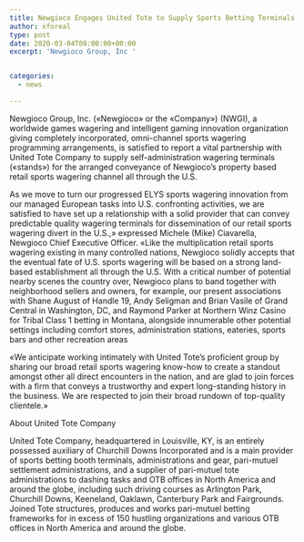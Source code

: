 ```yaml
---
title: Newgioco Engages United Tote to Supply Sports Betting Terminals Throughout U S
author: xforeal 
type: post
date: 2020-03-04T00:00:00+00:00
excerpt: 'Newgioco Group, Inc '


categories:
  - news

---
```

Newgioco Group, Inc. (&#171;Newgioco&#187; or the &#171;Company&#187;) (NWGI), a worldwide games wagering and intelligent gaming innovation organization giving completely incorporated, omni-channel sports wagering programming arrangements, is satisfied to report a vital partnership with United Tote Company to supply self-administration wagering terminals (&#171;stands&#187;) for the arranged conveyance of Newgioco&#8217;s property based retail sports wagering channel all through the U.S. 

As we move to turn our progressed ELYS sports wagering innovation from our managed European tasks into U.S. confronting activities, we are satisfied to have set up a relationship with a solid provider that can convey predictable quality wagering terminals for dissemination of our retail sports wagering divert in the U.S.,&#187; expressed Michele (Mike) Ciavarella, Newgioco Chief Executive Officer. &#171;Like the multiplication retail sports wagering existing in many controlled nations, Newgioco solidly accepts that the eventual fate of U.S. sports wagering will be based on a strong land-based establishment all through the U.S. With a critical number of potential nearby scenes the country over, Newgioco plans to band together with neighborhood sellers and owners, for example, our present associations with Shane August of Handle 19, Andy Seligman and Brian Vasile of Grand Central in Washington, DC, and Raymond Parker at Northern Winz Casino for Tribal Class 1 betting in Montana, alongside innumerable other potential settings including comfort stores, administration stations, eateries, sports bars and other recreation areas 

&#171;We anticipate working intimately with United Tote&#8217;s proficient group by sharing our broad retail sports wagering know-how to create a standout amongst other all direct encounters in the nation, and are glad to join forces with a firm that conveys a trustworthy and expert long-standing history in the business. We are respected to join their broad rundown of top-quality clientele.&#187; 

About United Tote Company 

United Tote Company, headquartered in Louisville, KY, is an entirely possessed auxiliary of Churchill Downs Incorporated and is a main provider of sports betting booth terminals, administrations and gear, pari-mutuel settlement administrations, and a supplier of pari-mutuel tote administrations to dashing tasks and OTB offices in North America and around the globe, including such driving courses as Arlington Park, Churchill Downs, Keeneland, Oaklawn, Canterbury Park and Fairgrounds. Joined Tote structures, produces and works pari-mutuel betting frameworks for in excess of 150 hustling organizations and various OTB offices in North America and around the globe.